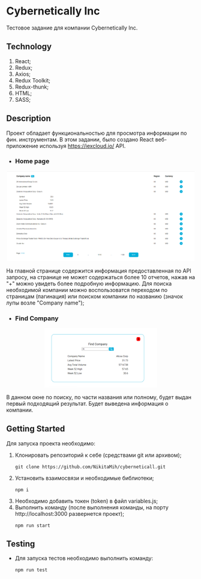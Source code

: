 # Cybernetically Inc

Тестовое задание для компании Cybernetically Inc.

## Technology

1. React;
2. Redux;
3. Axios;
4. Redux Toolkit;
5. Redux-thunk;
6. HTML;
7. SASS;

## Description

Проект обладает функциональностью для просмотра информации по фин. инструментам. В этом задании, было создано React веб-приложение используя https://iexcloud.io/  API.

- ### Home page

<p align="center"><img src="screenshots/App.png" width="500"/></p>

На главной странице содержится информация предоставленная по API запросу, на странице не может содержаться более 10 отчетов, нажав на "+" можно увидеть более подробную информацию. 
Для поиска необходимой компании можно воспользоватся переходом по страницам (пагинация) или поиском компании по названию (значок лупы возле "Company name");

- ### Find Company

<p align="center"><img src="screenshots/modal.png" width="300"/></p>

В данном окне по поиску, по части названия или полному, будет выдан первый подходящий результат. Будет выведена информация о компании. 

## Getting Started

Для запуска проекта необходимо: 

1. Клонировать репозиторий к себе (средствами git или архивом);
    ```
   git clone https://github.com/NikitaMih/cyberneticall.git
    ```
2. Установить взаимосвязи и необходимые библиотеки;
    ```
   npm i
    ```
3. Необходимо добавить токен (token) в файл variables.js;
4. Выполнить команду (после выполнения команды, на порту http://localhost:3000 развернется проект);
    ```
   npm run start
    ```  

##  Testing

- Для запуска тестов необходимо выполнить команду:
    ```
   npm run test
    ```  
